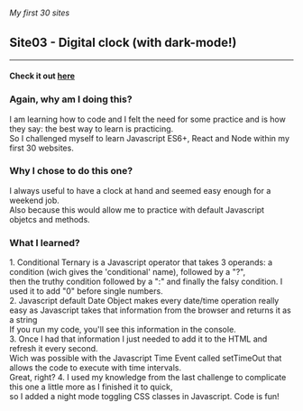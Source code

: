 ###### My first 30 sites
## Site03 - Digital clock (with dark-mode!)

__________________________________________________________________________________

#### Check it out [here](https://www.yvesalazar.com/projects/90sites/site03_clock/index.html)

### Again, why am I doing this?
<p> I am learning how to code and I felt the need for some practice and is how they say: the best way to learn is practicing. <br>
So I challenged myself to learn Javascript ES6+, React and Node within my first 30 websites. </p>

### Why I chose to do this one?
<p>I always useful to have a clock at hand and seemed easy enough for a weekend job. <br>
Also because this would allow me to practice with default Javascript objetcs and methods.</p>

### What I learned?
<p> 1. Conditional Ternary is a Javascript operator that takes 3 operands: a condition (wich gives the 'conditional' name), followed by a "?", <br>
then the truthy condition followed by a ":" and finally the falsy condition. I used it to add "0" before single numbers.<br>
2. Javascript default Date Object makes every date/time operation really easy as Javascript takes that information from the browser and returns it as a string <br> If you run my code, you'll see this information in the console. <br>
3. Once I had that information I just needed to add it to the HTML and refresh it every second. <br>
Wich was possible with the Javascript Time Event called setTimeOut that allows the code to execute with time intervals. <br>
Great, right? 
4. I used my knowledge from the last challenge to complicate this one a little more as I finished it to quick, <br>
so I added a night mode toggling CSS classes in Javascript. Code is fun! </p>  
